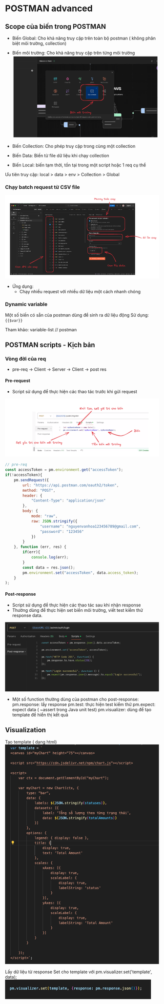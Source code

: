 # POSTMAN advanced

## Scope của biến trong POSTMAN

- Biến Global: Cho khả năng truy cập trên toàn bộ postman ( không phân biệt môi trường, collection)

- Biến môi trường: Cho khả năng truy cập trên từng môi trường
![Biến môi trường](image.png)

- Biến Collection: Cho phép truy cập trong cùng một collection

- Biến Data: Biến từ file dữ liệu khi chạy collection

- Biến Local: biến tạm thời, tồn tại trong một script hoặc 1 req cụ thể

Ưu tiên truy cập: local > data > env > Collection > Global

### Chạy batch request từ CSV file

![alt text](image-1.png)

- Ứng dụng:
  - Chạy nhiều request với nhiều dữ liệu một cách nhanh chóng

### Dynamic variable

Một số biến có sẵn của postman dùng để sinh ra dữ liệu động
Sử dụng: `{{$var}}`

Tham khảo: variable-list // postman

## POSTMAN scripts - Kịch bản

### Vòng đời của req

- pre-req ->  Client -> Server -> Client -> post res

#### Pre-request
- Script sử dụng để thực hiện các thao tác trước khi gửi request

![alt text](pre-req.png)

```javascript
// pre-req
const accessToken = pm.environment.get("accessToken");
if(!accessToken){
    pm.sendRequest({        
        url: "https://api.postman.com/oauth2/token",
        method: "POST",
        header: {
            "Content-Type": "application/json"
        },
        body: {
            mode: "raw",
            raw: JSON.stringify({
                "username": "nguyenvanhoa123456789@gmail.com",
                "password": "123456"
            })
        }    
    }, function (err, res) {        
        if(err){
            console.log(err);        
        }
        const data = res.json();
        pm.environment.set("accessToken", data.access_token);
    }
);
```

#### Post-response
- Script sử dụng để thực hiện các thao tác sau khi nhận response
- Thường dùng để thực hiện set biến môi trường, viết test kiểm thử response data.

![alt text](image-2.png)

- Một số function thường dùng của postman cho post-response:
    pm.response: lấy response
    pm.test: thực hiện test kiểm thử
    pm.expect: expect data ( ~assert trong Java unit test)
    pm.visualizer: dùng để tạo template để hiển thị kết quả

## Visualization
Tạo template ( dạng html)
![alt text](image-3.png)

Lấy dữ liệu từ response
Set cho template với pm.visualizer.set('template', data);
![alt text](image-4.png)